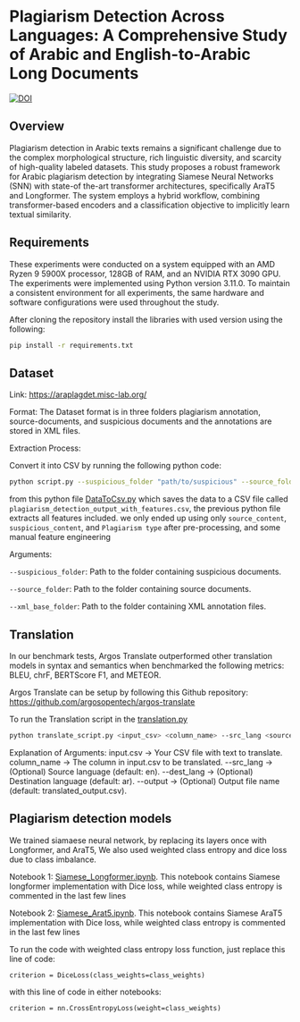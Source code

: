 # Plagiarism Detection Across Languages: A Comprehensive Study of Arabic and English-to-Arabic Long Documents

[![DOI](https://zenodo.org/badge/DOI/10.5281/zenodo.15733557.svg)](https://doi.org/10.5281/zenodo.15733557)


## Overview

Plagiarism detection in Arabic texts remains a significant challenge due to the complex morphological structure, rich linguistic diversity, and scarcity of high-quality labeled datasets. This study proposes a robust framework for Arabic plagiarism detection by integrating Siamese Neural Networks (SNN) with state-of the-art transformer architectures, specifically AraT5 and Longformer. The system employs a hybrid workflow, combining transformer-based encoders and a classification objective to implicitly learn textual similarity.


## Requirements

These experiments were conducted on a system equipped with an AMD Ryzen 9 5900X processor, 128GB of RAM, and an NVIDIA RTX 3090 GPU. The experiments were implemented using Python version 3.11.0. 
To maintain a consistent environment for all experiments, the same hardware and software configurations were used throughout the study.

After cloning the repository install the libraries with used version using the following:
```bash
pip install -r requirements.txt
```

## Dataset
Link: https://araplagdet.misc-lab.org/

Format: The Dataset format is in three folders plagiarism annotation, source-documents, and suspicious documents and the annotations are stored in XML files. 

Extraction Process:

Convert it into CSV by running the following python code: 
```bash
python script.py --suspicious_folder "path/to/suspicious" --source_folder "path/to/source" --xml_base_folder "path/to/xml"
```
from this python file [DataToCsv.py](DataToCsv.py) which saves the data to a CSV file called ```plagiarism_detection_output_with_features.csv```, the previous python file extracts all features included. we only ended up using only ```source_content```, ```suspicious_content```, and ```Plagiarism type``` after pre-processing, and some manual feature engineering

Arguments:

```--suspicious_folder```: Path to the folder containing suspicious documents.

```--source_folder```: Path to the folder containing source documents.

```--xml_base_folder```: Path to the folder containing XML annotation files.

## Translation
In our benchmark tests, Argos Translate outperformed other translation models in syntax and semantics when benchmarked the following metrics: BLEU, chrF, BERTScore F1, and METEOR.

Argos Translate can be setup by following this Github repository: https://github.com/argosopentech/argos-translate

To run the Translation script in the [translation.py](translation.py)
```bash
python translate_script.py <input_csv> <column_name> --src_lang <source_language> --dest_lang <target_language> --output <output_csv>
```
Explanation of Arguments:
input.csv → Your CSV file with text to translate.
column_name → The column in input.csv to be translated.
--src_lang → (Optional) Source language (default: en).
--dest_lang → (Optional) Destination language (default: ar).
--output → (Optional) Output file name (default: translated_output.csv).

## Plagiarism detection models
We trained siamaese neural network, by replacing its layers once with Longformer, and AraT5, We also used weighted class entropy and dice loss due to class imbalance.

Notebook 1: [Siamese_Longformer.ipynb](Siamese_Longformer.ipynb). This notebook contains Siamese longformer implementation with Dice loss, while weighted class entropy is commented in the last few lines

Notebook 2: [Siamese_Arat5.ipynb](Siamese_Arat5.ipynb). This notebook contains Siamese AraT5 implementation with Dice loss, while weighted class entropy is commented in the last few lines

To run the code with weighted class entropy loss function, just replace this line of code: 
```
criterion = DiceLoss(class_weights=class_weights)
```

with this line of code in either notebooks: 
```
criterion = nn.CrossEntropyLoss(weight=class_weights)
```

